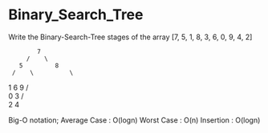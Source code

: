 # Binary_Search_Tree
Write the Binary-Search-Tree stages of the array
[7, 5, 1, 8, 3, 6, 0, 9, 4, 2]

            7
         /    \
       5         8
     /    \          \
   1       6          9
  /   \
0     3
     /   \
   2      4

Big-O notation;
Average Case : O(logn)
Worst Case : O(n)
Insertion : O(logn)
